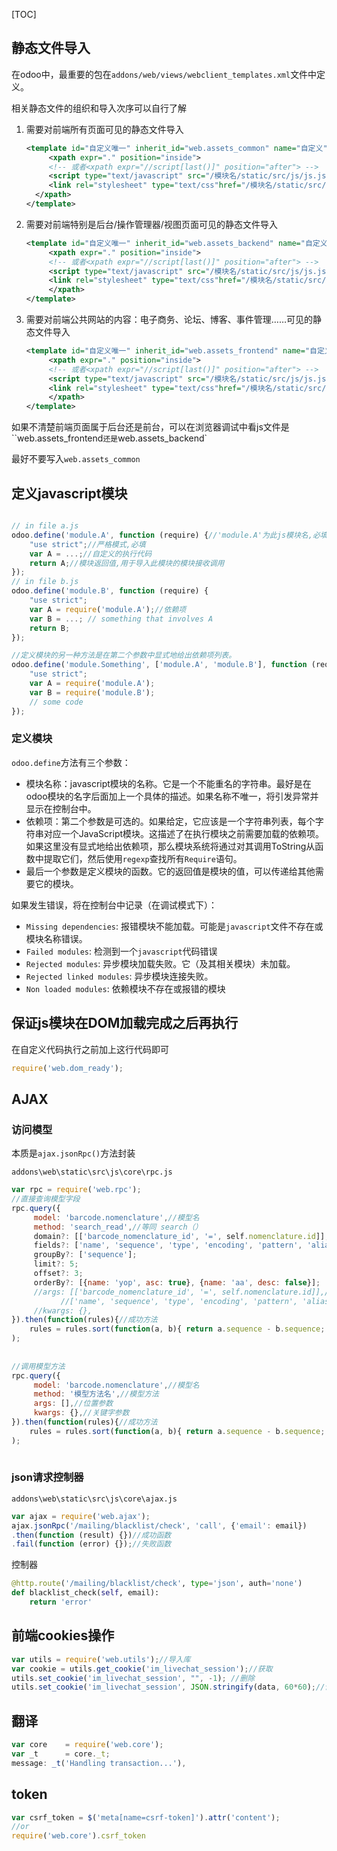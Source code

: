 



[TOC]



## 静态文件导入

在odoo中，最重要的包在`addons/web/views/webclient_templates.xml`文件中定义。

相关静态文件的组织和导入次序可以自行了解

1. 需要对前端所有页面可见的静态文件导入

   ```xml
   <template id="自定义唯一" inherit_id="web.assets_common" name="自定义">
        <xpath expr="." position="inside">
        <!-- 或者<xpath expr="//script[last()]" position="after"> -->
   		<script type="text/javascript" src="/模块名/static/src/js/js.js"></script>
   		<link rel="stylesheet" type="text/css"href="/模块名/static/src/css/css.css"/>
     </xpath>
   </template>
   ```
   
2. 需要对前端特别是后台/操作管理器/视图页面可见的静态文件导入

   ```xml
   <template id="自定义唯一" inherit_id="web.assets_backend" name="自定义">
        <xpath expr="." position="inside">
        <!-- 或者<xpath expr="//script[last()]" position="after"> -->
   		<script type="text/javascript" src="/模块名/static/src/js/js.js"></script>
   		<link rel="stylesheet" type="text/css"href="/模块名/static/src/css/css.css"/>
        </xpath>
   </template>
   ```

3. 需要对前端公共网站的内容：电子商务、论坛、博客、事件管理……可见的静态文件导入

   ```xml
   <template id="自定义唯一" inherit_id="web.assets_frontend" name="自定义">
        <xpath expr="." position="inside">
        <!-- 或者<xpath expr="//script[last()]" position="after"> -->
   		<script type="text/javascript" src="/模块名/static/src/js/js.js"></script>
   		<link rel="stylesheet" type="text/css"href="/模块名/static/src/css/css.css"/>
        </xpath>
   </template>
   ```

如果不清楚前端页面属于后台还是前台，可以在浏览器调试中看js文件是``web.assets_frontend`还是`web.assets_backend`

最好不要写入`web.assets_common`



## 定义javascript模块

```javascript

// in file a.js
odoo.define('module.A', function (require) {//'module.A'为此js模块名,必填并保证唯一
    "use strict";//严格模式,必填
    var A = ...;//自定义的执行代码
    return A;//模块返回值,用于导入此模块的模块接收调用
});
// in file b.js
odoo.define('module.B', function (require) {
    "use strict";
    var A = require('module.A');//依赖项
    var B = ...; // something that involves A
    return B;
});

//定义模块的另一种方法是在第二个参数中显式地给出依赖项列表。
odoo.define('module.Something', ['module.A', 'module.B'], function (require) {
    "use strict";
    var A = require('module.A');
    var B = require('module.B');
    // some code
});
```

### 定义模块

`odoo.define`方法有三个参数：

- 模块名称：javascript模块的名称。它是一个不能重名的字符串。最好是在odoo模块的名字后面加上一个具体的描述。如果名称不唯一，将引发异常并显示在控制台中。
- 依赖项：第二个参数是可选的。如果给定，它应该是一个字符串列表，每个字符串对应一个JavaScript模块。这描述了在执行模块之前需要加载的依赖项。如果这里没有显式地给出依赖项，那么模块系统将通过对其调用ToString从函数中提取它们，然后使用`regexp`查找所有`Require`语句。
- 最后一个参数是定义模块的函数。它的返回值是模块的值，可以传递给其他需要它的模块。

如果发生错误，将在控制台中记录（在调试模式下）：

- `Missing dependencies`: 报错模块不能加载。可能是`javascript`文件不存在或模块名称错误。
- `Failed modules`: 检测到一个`javascript`代码错误
- `Rejected modules`: 异步模块加载失败。它（及其相关模块）未加载。
- `Rejected linked modules`: 异步模块连接失败。
- `Non loaded modules`: 依赖模块不存在或报错的模块



## 保证js模块在DOM加载完成之后再执行

在自定义代码执行之前加上这行代码即可

```javascript
require('web.dom_ready');
```



## AJAX

### 访问模型

本质是`ajax.jsonRpc()`方法封装

`addons\web\static\src\js\core\rpc.js`

```javascript
var rpc = require('web.rpc');
//直接查询模型字段
rpc.query({
     model: 'barcode.nomenclature',//模型名
     method: 'search_read',//等同 search（）
     domain?: [['barcode_nomenclature_id', '=', self.nomenclature.id]],//筛选域
     fields?: ['name', 'sequence', 'type', 'encoding', 'pattern', 'alias'],//查询参数
     groupBy?: ['sequence'];
     limit?: 5;
     offset?: 3;
     orderBy?: [{name: 'yop', asc: true}, {name: 'aa', desc: false}];
     //args: [['barcode_nomenclature_id', '=', self.nomenclature.id]],//筛选域
           //['name', 'sequence', 'type', 'encoding', 'pattern', 'alias'],//查询参数
     //kwargs: {},
}).then(function(rules){//成功方法
    rules = rules.sort(function(a, b){ return a.sequence - b.sequence; });
);
    
    
//调用模型方法
rpc.query({
     model: 'barcode.nomenclature',//模型名
     method: '模型方法名',//模型方法
     args: [],//位置参数
     kwargs: {},//关键字参数
}).then(function(rules){//成功方法
    rules = rules.sort(function(a, b){ return a.sequence - b.sequence; });
);
    
```



### json请求控制器

`addons\web\static\src\js\core\ajax.js`

```javascript
var ajax = require('web.ajax');
ajax.jsonRpc('/mailing/blacklist/check', 'call', {'email': email})
.then(function (result) {})//成功函数
.fail(function (error) {});//失败函数
```

控制器

```python
@http.route('/mailing/blacklist/check', type='json', auth='none')
def blacklist_check(self, email):
    return 'error'
```





## 前端cookies操作

```javascript
var utils = require('web.utils');//导入库
var cookie = utils.get_cookie('im_livechat_session');//获取
utils.set_cookie('im_livechat_session', "", -1); //删除
utils.set_cookie('im_livechat_session', JSON.stringify(data, 60*60);//设置
```



## 翻译

```javascript
var core    = require('web.core');
var _t      = core._t;
message: _t('Handling transaction...'),
```



## token

```javascript
var csrf_token = $('meta[name=csrf-token]').attr('content');
//or
require('web.core').csrf_token
```


